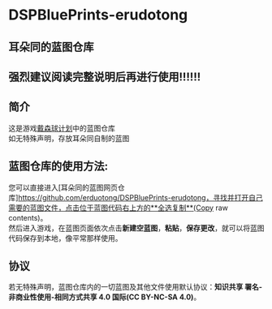 # DSPBluePrints-erudotong
耳朵同的蓝图仓库
---
强烈建议阅读完整说明后再进行使用!!!!!!
---
## 简介 
  
这是游戏[戴森球计划](https://store.steampowered.com/app/1366540/_/)中的蓝图仓库  
如无特殊声明，存放耳朵同自制的蓝图  
  
## 蓝图仓库的使用方法:
您可以直接进入[耳朵同的蓝图网页仓库]https://github.com/erduotong/DSPBluePrints-erudotong，寻找并打开自己需要的蓝图文件，点击位于蓝图代码右上方的**全选复制**(Copy raw contents)。  
然后进入游戏，在蓝图页面依次点击**新建空蓝图**，**粘贴**，**保存更改**，就可以将蓝图代码保存到本地，像平常那样使用。  


## 协议
若无特殊声明，蓝图仓库内的一切蓝图及其他文件使用默认协议：**知识共享 署名-非商业性使用-相同方式共享 4.0 国际(CC BY-NC-SA 4.0)**。

